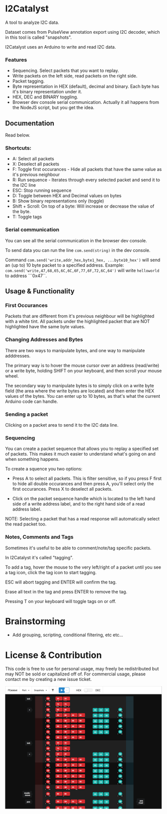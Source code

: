# I2Catalyst

A tool to analyze I2C data.

Dataset comes from PulseView annotation export using I2C decoder, which in this tool is called "snapshots".

I2Catalyst uses an Arduino to write and read I2C data.

### Features

- Sequencing. Select packets that you want to replay.
- Write packets on the left side, read packets on the right side.
- Packet tagging.
- Byte representation in HEX (default), decimal and binary. Each byte has it's binary representation under it.
- HEX, DEC and BINARY toggling.
- Browser dev console serial communication. Actually it all happens from the NodeJS script, but you get the idea.


## Documentation
Read below.



### Shortcuts:
* A: Select all packets
* X: Deselect all packets
* F: Toggle first occurances - Hide all packets that have the same value as it's previous neighbour
* R: Run sequence - Iterates through every selected packet and send it to the I2C line
* ESC: Stop running sequence
* D: Toggle between HEX and Decimal values on bytes
* B: Show binary representations only (toggle)
* Shift + Scroll:
    On top of a byte: Will increase or decrease the value of the byte.
* T: Toggle tags

### Serial communication
You can see all the serial communication in the browser dev console.

To send data you can run the line ```com.send(string)``` in the dev console.

Command ```com.send('write,addr_hex,byte1_hex, ...byte10_hex')``` will send an (up to) 10 byte packet to a specified address.
Example: ```com.send('write,47,68,65,6C,6C,6F,77,6F,72,6C,64')``` will write ```helloworld``` to address ```0x47``.

## Usage & Functionality

### First Occurances
Packets that are different from it's previous neighbour will be highlighted with a white tint.
All packets under the highlighted packet that are NOT highlighted have the same byte values.

### Changing Addresses and Bytes
There are two ways to manipulate bytes, and one way to manipulate adddresses.

The primary way is to hover the mouse cursor over an address (read/write) or a write byte, holding SHIFT on your keyboard, and then scroll your mouse wheel.

The secondary way to manipulate bytes is to simply click on a write byte field (the area where the write bytes are located) and then enter the HEX values of the bytes.
You can enter up to 10 bytes, as that's what the current Arduino code can handle.

### Sending a packet
Clicking on a packet area to send it to the I2C data line.

### Sequencing
You can create a packet sequence that allows you to replay a specified set of packets.
This makes it much easier to understand what's going on and when something happens.

To create a squence you two options:
- Press A to select all packets. This is filter sensitive, so if you press F first to hide all double occurances and then press A, you'll select only the first occurances. Press X to deselect all packets.

- Click on the packet sequence handle which is located to the left hand side of a write address label, and to the right hand side of a read address label.


NOTE: Selecting a packet that has a read response will automatically select the read packet too.

### Notes, Comments and Tags
Sometimes it's useful to be able to comment/note/tag specific packets.

In I2Catalyst it's called "tagging".

To add a tag, hover the mouse to the very left/right of a packet until you see a tag icon, click the tag icon to start tagging.

ESC will abort tagging and ENTER will confirm the tag.

Erase all text in the tag and press ENTER to remove the tag.

Pressing T on your keyboard will toggle tags on or off.

# Brainstorming

- Add grouping, scripting, conditional filtering, etc etc...

# License & Contribution

This code is free to use for personal usage, may freely be redistributed but may NOT be sold or capitalized off of.
For commercial usage, please contact me by creating a new issue ticket.

![](https://github.com//aidv/i2catalyst/blob/master/preview.png?raw=true)

